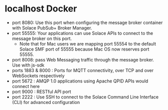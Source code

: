 # localhost Docker
- port 8080: Use this port when configuring the message broker container with Solace PubSub+ Broker Manager.
- port 55555: Your applications can use Solace APIs to connect to the message broker on this port.
   - Note that for Mac users we are mapping port 55554 to the default Solace SMF port of 55555 because Mac OS now reserves port 55555.
- port 8008: pass Web Messaging traffic through the message broker. Use with js-sdk
- ports 1883 & 8000 : Ports for MQTT connectivity, over TCP and over WebSockets respectively
- port 5672 : AMQP 1.0 applications using Apache QPID APIs would connect here
- port 9000 : RESTful API port
- port 2222 : Use SSH to connect to the Solace Command Line Interface (CLI) for advanced configuration